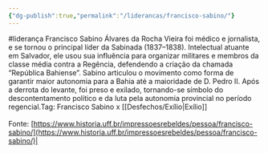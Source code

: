 ```yaml
---
{"dg-publish":true,"permalink":"/liderancas/francisco-sabino/"}
---
```


#liderança
Francisco Sabino Álvares da Rocha Vieira foi médico e jornalista, e se tornou o principal líder da Sabinada (1837–1838). Intelectual atuante em Salvador, ele usou sua influência para organizar militares e membros da classe média contra a Regência, defendendo a criação da chamada “República Bahiense”. Sabino articulou o movimento como forma de garantir maior autonomia para a Bahia até a maioridade de D. Pedro II. Após a derrota do levante, foi preso e exilado, tornando-se símbolo do descontentamento político e da luta pela autonomia provincial no período regencial.Tag: Francisco Sabino x [[Desfechos/Exílio\|Exílio]]<br><br>Fonte: [https://www.historia.uff.br/impressoesrebeldes/pessoa/francisco-sabino/](https://www.historia.uff.br/impressoesrebeldes/pessoa/francisco-sabino/)|
